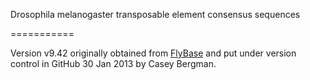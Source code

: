 Drosophila melanogaster transposable element consensus sequences

===========

Version v9.42 originally obtained from [FlyBase](ftp://ftp.flybase.net/releases/FB2013_01/precomputed_files/transposons/transposon_sequence_set.embl.txt.gz) and put under version control in GitHub 30 Jan 2013 by Casey Bergman.
